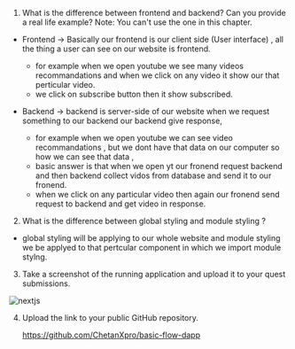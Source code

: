 1. What is the difference between frontend and backend? Can you provide a real life example? Note: You can't use the one in this chapter.

 - Frontend -> Basically our frontend is our client side (User interface) , all the thing a user can see on our website is frontend.
   - for example when we open youtube we see many videos recommandations and when we click on any video it show our that perticular video.
   - we click on subscribe button then it show subscribed.

 - Backend -> backend is server-side of our website when we request something to our backend our backend give response,
   - for example when we open youtube we can see video recommandations , but we dont have that data on our computer so how we can see that data ,
   - basic answer is that when we open yt our fronend request backend and then backend collect vidos from database and send it to our fronend.
   - when we click on any particular video then again our fronend send request to backend and get video in response.

2. What is the difference between global styling and module styling ?

 - global styling will be applying to our whole website and module styling we be applyed to that pertcular component in which we import module stylng.
 
3. Take a screenshot of the running application and upload it to your quest submissions.

  ![nextjs](https://user-images.githubusercontent.com/107798155/195073493-5c4ac6e0-db05-41ce-a7b1-7d32884e662f.png)


4. Upload the link to your public GitHub repository.
   
   https://github.com/ChetanXpro/basic-flow-dapp
